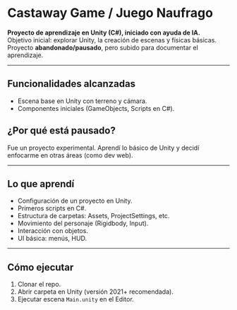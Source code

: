 # Castaway Game / Juego Naufrago

**Proyecto de aprendizaje en Unity (C#), iniciado con ayuda de IA.**  
Objetivo inicial: explorar Unity, la creación de escenas y físicas básicas.  
Proyecto **abandonado/pausado**, pero subido para documentar el aprendizaje.

---

## Funcionalidades alcanzadas
- Escena base en Unity con terreno y cámara.
- Componentes iniciales (GameObjects, Scripts en C#).

## ¿Por qué está pausado?
Fue un proyecto experimental. Aprendí lo básico de Unity y decidí enfocarme en otras áreas (como dev web).

---

## Lo que aprendí
- Configuración de un proyecto en Unity.
- Primeros scripts en C#.
- Estructura de carpetas: Assets, ProjectSettings, etc.
- Movimiento del personaje (Rigidbody, Input).
- Interacción con objetos.
- UI básica: menús, HUD.

---

## Cómo ejecutar
1. Clonar el repo.
2. Abrir carpeta en Unity (versión 2021+ recomendada).
3. Ejecutar escena `Main.unity` en el Editor.

